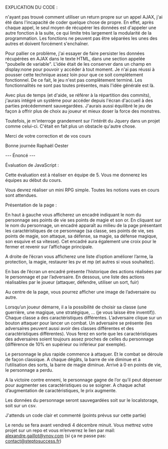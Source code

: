 EXPLICATION DU CODE :

n'ayant pas trouvé comment utiliser un return propre sur un appel AJAX, j'ai été dans l'incapacité de coder quelque chose de propre. En effet, après chaque appel, le seul moyen de récupérer les données est d'appeler une autre fonction à la suite, ce qui limite très largement la modularité de la programmation. Les fonctions ne peuvent pas être séparées les unes des autres et doivent forcément s'enchaîner. 

Pour pallier ce problème, j'ai essayer de faire persister les données récupérées en AJAX dans le texte HTML, dans une section appelée "poubelle de variable". L'idée était de les conserver dans un champ en display:none pour pouvoir y accéder à tout moment. Je n'ai pas réussi à pousser cette technique assez loin pour que ce soit complètement fonctionnel. De ce fait, le jeu n'est pas complètement terminé. Les fonctionnalités ne sont pas toutes présentes, mais l'idée générale est là. 

Avec plus de temps (et d'aide, se référer à la répartition des commits), j'aurais intégré un système pour accéder depuis l'écran d'accueil à des parties précédemment sauvegardées. J'aurais aussi équilibré le jeu de façon à offrir plus de choix au joueur et mieux doser la force des monstres. 

Toutefois, je m'interroge grandement sur l'intérêt du Jquery dans un projet comme celui-ci. C'était en fait plus un obstacle qu'autre chose.

Merci de votre correction et de vos cours

Bonne journée
Raphaël Oester





--- Énoncé ---



Évaluation de JavaScript :

Cette évaluation est à réaliser en équipe de 5. Vous me donnerez les équipes au début du cours.

Vous devrez réaliser un mini RPG simple. Toutes les notions vues en cours sont attendues.



Présentation de la page :

En haut à gauche vous afficherez un encadré indiquant le nom du personnage ses points de vie ses points de magie et son or.
En cliquant sur le nom du personnage, un encadré apparaît au milieu de la page présentant les caractéristiques de ce personnage 
(sa classe, ses points de vie, ses points de magie, son attaque, sa défense, sa magie, sa défense magique, son esquive et sa vitesse). 
Cet encadré aura également une croix pour le fermer et revenir sur l’affichage principale. 

A droite de l’écran vous afficherez une liste d’option améliorer l’arme, la protection, la magie, restaurer les pv et mp (et autres si vous souhaitez).

En bas de l’écran un encadré présente l’historique des actions réalisées par le personnage et par l’adversaire. 
En dessous, une liste des actions réalisables par le joueur (attaquer, défendre, utiliser un sort, fuir)

Au centre de la page, vous pourrez afficher une image de l’adversaire ou autre.

Lorsqu’un joueur démarre, il a la possibilité de choisir sa classe (une guerrière, une magique, une stratégique, … (je vous laisse être inventif)). Chaque classe a des caractéristiques différentes. 
L’adversaire clique sur un bouton attaquer pour lancer un combat. 
Un adversaire se présente (les adversaires peuvent aussi avoir des classes différentes et des caractéristiques différentes). 
Vous ferez en sorte que les caractéristiques des adversaires soient toujours assez proches de celles du personnage (différence de 10% en supérieur ou inférieur par exemple). 

Le personnage le plus rapide commence à attaquer. Et le combat se déroule de façon classique. 
A chaque dégâts, la barre de vie diminue et à l’utilisation des sorts, la barre de magie diminue. Arrivé à 0 en points de vie, le personnage a perdu.

A la victoire contre ennemi, le personnage gagne de l’or qu’il peut dépenser pour augmenter ses caractéristiques ou se soigner. A chaque achat d’augmentation de caractéristiques, le prix augmente.

Les données du personnage seront sauvegardées soit sur le localstorage, soit sur un csv.

J'attends un code clair et commenté (points prévus sur cette partie)

Le rendu se fera avant vendredi 4 décembre minuit. Vous mettrez votre projet sur un repo et vous m’enverrez le lien par mail: alexandre.gaillot@ynov.com (si ça ne passe pas: contact@steptosuccess.fr)
